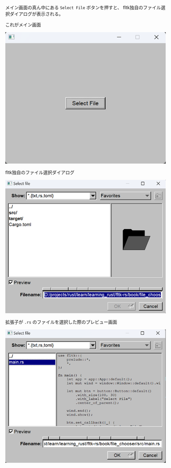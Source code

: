 メイン画面の真ん中にある `Select File` ボタンを押すと、
fltk独自のファイル選択ダイアログが表示される。

これがメイン画面

![main_window](./screenshots/main_window.png)

fltk独自のファイル選択ダイアログ

![filechooser_dialog](./screenshots/filechooser_dialog.png)

拡張子が `.rs` のファイルを選択した際のプレビュー画面

![rs_preview](./screenshots/rs_preview.png)
